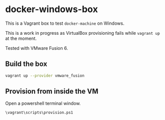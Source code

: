 # docker-windows-box

This is a Vagrant box to test `docker-machine` on Windows.

This is a work in progress as VirtualBox provisioning fails while `vagrant up` at the moment.

Tested with VMware Fusion 6.

## Build the box

```bash
vagrant up --provider vmware_fusion
```

## Provision from inside the VM

Open a powershell terminal window.

```
\vagrant\scripts\provision.ps1
```

